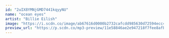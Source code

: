 ```yaml
---
id: "2uIX8YMNjGMD7441kqyyNU"
name: "ocean eyes"
artist: "Billie Eilish"
image: "https://i.scdn.co/image/ab67616d0000b2732cafcdd985630d72594ecc49"
preview_url: "https://p.scdn.co/mp3-preview/11e58846ae2e947218f7fee8afbfb560ebf64389"
---
```

